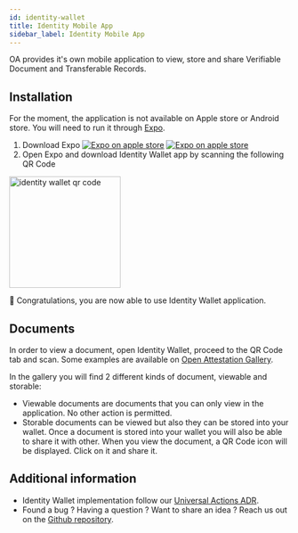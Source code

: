 ```yaml
---
id: identity-wallet
title: Identity Mobile App
sidebar_label: Identity Mobile App
---
```


OA provides it's own mobile application to view, store and share Verifiable Document and Transferable Records.

## Installation

For the moment, the application is not available on Apple store or Android store. You will need to run it through [Expo](https://expo.io/).

1. Download Expo [![Expo on apple store](/docs/component/identity-wallet/apple-store.svg)](https://apps.apple.com/fr/app/expo-client/id982107779 "Open expo on apple store") [![Expo on apple store](/docs/component/identity-wallet/android-store.svg "Open expo on android store")](https://play.google.com/store/apps/details?id=host.exp.exponent&hl=en)
1. Open Expo and download Identity Wallet app by scanning the following QR Code

<img src="/docs/component/identity-wallet/identity-wallet-qr-code.png" alt="identity wallet qr code" title="scan the qr code with expo" width="200"/>

🎉 Congratulations, you are now able to use Identity Wallet application.

## Documents

In order to view a document, open Identity Wallet, proceed to the QR Code tab and scan. Some examples are available on [Open Attestation Gallery](http://gallery.openattestation.com/).

In the gallery you will find 2 different kinds of document, viewable and storable:
- Viewable documents are documents that you can only view in the application. No other action is permitted.
- Storable documents can be viewed but also they can be stored into your wallet. Once a document is stored into your wallet you will also be able to share it with other. When you view the document, a QR Code icon will be displayed. Click on it and share it.

## Additional information
- Identity Wallet implementation follow our [Universal Actions ADR](https://github.com/Open-Attestation/adr/blob/master/universal_actions.md).
- Found a bug ? Having a question ? Want to share an idea ? Reach us out on the [Github repository](https://github.com/Open-Attestation/identity-wallet).

